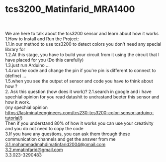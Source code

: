 # tcs3200_Matinfarid_MRA1400<br /><br />
We are here to talk about the tcs3200 sensor and learn about how it works<br /> 
1.How to Install and Run the Project:<br />
1.1.in our method to use tcs3200 to detect colors you don't need any special library for<br />
1.2.At this stage, you have to build your circuit from it using the circuit that I have placed for you (Do this carefully)<br />
1.3.just run Arduino ...<br />
1.4.run the code and change the pin if you're pin is different to connect to (define) ...<br />
1.5.when you see the output of sensor and code you have to think about how ? <br />
2. Ask this question (how does it work)?
2.1.search in google and i have spechial opinion for you read datashit to undrastand beeter this sensor and how it work. <br />(my spechial opinion <br />https://lastminuteengineers.com/tcs230-tcs3200-color-sensor-arduino-tutorial/)<br />
Then if you understand 80% of how it works you can use your creativity and you do not need to copy the code<br />
3.If you have any questions, you can ask them through these communication channels and get the answer from me<br />
3.1.mohammadmahdimatinfarid2004@gmail.com<br />
3.2.mmatinfarid@gmail.com<br />
3.3.023-3290483<br />



